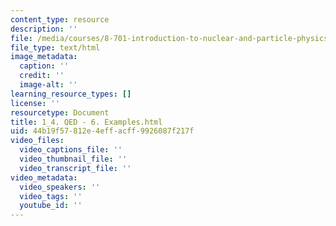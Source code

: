 ```yaml
---
content_type: resource
description: ''
file: /media/courses/8-701-introduction-to-nuclear-and-particle-physics-fall-2020/1_4-qed-6-examples.html
file_type: text/html
image_metadata:
  caption: ''
  credit: ''
  image-alt: ''
learning_resource_types: []
license: ''
resourcetype: Document
title: 1_4. QED - 6. Examples.html
uid: 44b19f57-812e-4eff-acff-9926087f217f
video_files:
  video_captions_file: ''
  video_thumbnail_file: ''
  video_transcript_file: ''
video_metadata:
  video_speakers: ''
  video_tags: ''
  youtube_id: ''
---
```

